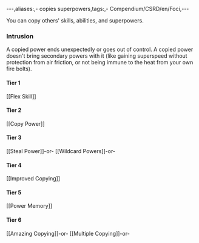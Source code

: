 ---,aliases:,- copies superpowers,tags:,- Compendium/CSRD/en/Foci,---

You can copy others' skills, abilities, and superpowers.
 ### Intrusion
A copied power ends unexpectedly or goes out of control. A copied power doesn't bring secondary powers with it (like gaining superspeed without protection from air friction, or not being immune to the heat from your own fire bolts).

#### Tier 1
[[Flex Skill]]
#### Tier 2
[[Copy Power]]
#### Tier 3
[[Steal Power]]-or-
[[Wildcard Powers]]-or-
#### Tier 4
[[Improved Copying]]
#### Tier 5
[[Power Memory]]
#### Tier 6
[[Amazing Copying]]-or-
[[Multiple Copying]]-or-
